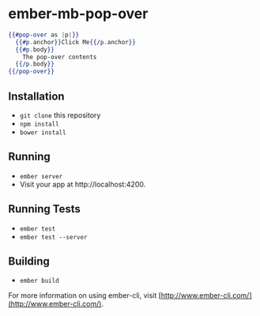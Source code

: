 # ember-mb-pop-over

```handlebars
{{#pop-over as |p|}}
  {{#p.anchor}}Click Me{{/p.anchor}}
  {{#p.body}}
    The pop-over contents
  {{/p.body}}
{{/pop-over}}
```

## Installation

* `git clone` this repository
* `npm install`
* `bower install`

## Running

* `ember server`
* Visit your app at http://localhost:4200.

## Running Tests

* `ember test`
* `ember test --server`

## Building

* `ember build`

For more information on using ember-cli, visit [http://www.ember-cli.com/](http://www.ember-cli.com/).
